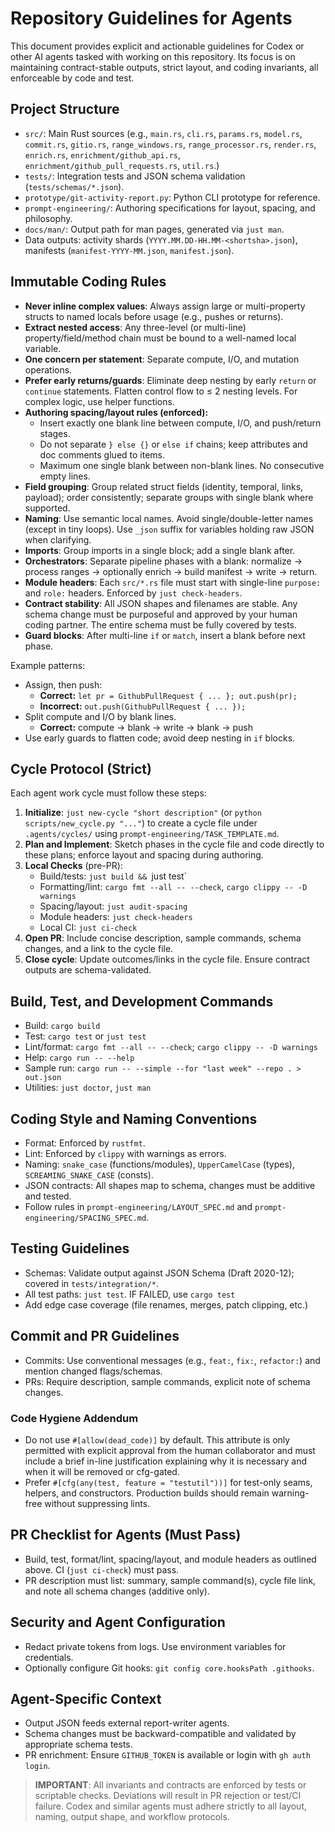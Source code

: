 # Repository Guidelines for Agents

This document provides explicit and actionable guidelines for Codex or other AI agents tasked with working on this repository. Its focus is on maintaining contract-stable outputs, strict layout, and coding invariants, all enforceable by code and test.

## Project Structure

- `src/`: Main Rust sources (e.g., `main.rs`, `cli.rs`, `params.rs`, `model.rs`, `commit.rs`, `gitio.rs`, `range_windows.rs`, `range_processor.rs`, `render.rs`, `enrich.rs`, `enrichment/github_api.rs`, `enrichment/github_pull_requests.rs`, `util.rs`.)
- `tests/`: Integration tests and JSON schema validation (`tests/schemas/*.json`).
- `prototype/git-activity-report.py`: Python CLI prototype for reference.
- `prompt-engineering/`: Authoring specifications for layout, spacing, and philosophy.
- `docs/man/`: Output path for man pages, generated via `just man`.
- Data outputs: activity shards (`YYYY.MM.DD-HH.MM-<shortsha>.json`), manifests (`manifest-YYYY-MM.json`, `manifest.json`).

## Immutable Coding Rules

- **Never inline complex values**: Always assign large or multi-property structs to named locals before usage (e.g., pushes or returns).
- **Extract nested access**: Any three-level (or multi-line) property/field/method chain must be bound to a well-named local variable.
- **One concern per statement**: Separate compute, I/O, and mutation operations.
- **Prefer early returns/guards**: Eliminate deep nesting by early `return` or `continue` statements. Flatten control flow to ≤ 2 nesting levels. For complex logic, use helper functions.
- **Authoring spacing/layout rules (enforced):**
  - Insert exactly one blank line between compute, I/O, and push/return stages.
  - Do not separate `} else {}` or `else if` chains; keep attributes and doc comments glued to items.
  - Maximum one single blank between non-blank lines. No consecutive empty lines.
- **Field grouping**: Group related struct fields (identity, temporal, links, payload); order consistently; separate groups with single blank where supported.
- **Naming**: Use semantic local names. Avoid single/double-letter names (except in tiny loops). Use `_json` suffix for variables holding raw JSON when clarifying.
- **Imports**: Group imports in a single block; add a single blank after.
- **Orchestrators**: Separate pipeline phases with a blank: normalize → process ranges → optionally enrich → build manifest → write → return.
- **Module headers**: Each `src/*.rs` file must start with single-line `purpose:` and `role:` headers. Enforced by `just check-headers`.
- **Contract stability**: All JSON shapes and filenames are stable. Any schema change must be purposeful and approved by your human coding partner. The entire schema must be fully covered by tests.
- **Guard blocks**: After multi-line `if` or `match`, insert a blank before next phase.

Example patterns:

- Assign, then push:
  - **Correct:** `let pr = GithubPullRequest { ... }; out.push(pr);`
  - **Incorrect:** `out.push(GithubPullRequest { ... });`
- Split compute and I/O by blank lines.
  - **Correct:** compute → blank → write → blank → push
- Use early guards to flatten code; avoid deep nesting in `if` blocks.

## Cycle Protocol (Strict)

Each agent work cycle must follow these steps:
1. **Initialize**: `just new-cycle "short description"` (or `python scripts/new_cycle.py "..."`) to create a cycle file under `.agents/cycles/` using `prompt-engineering/TASK_TEMPLATE.md`.
2. **Plan and Implement**: Sketch phases in the cycle file and code directly to these plans; enforce layout and spacing during authoring.
3. **Local Checks** (pre-PR):
    - Build/tests: `just build && `just test`
    - Formatting/lint: `cargo fmt --all -- --check`, `cargo clippy -- -D warnings`
    - Spacing/layout: `just audit-spacing`
    - Module headers: `just check-headers`
    - Local CI: `just ci-check`
4. **Open PR**: Include concise description, sample commands, schema changes, and a link to the cycle file.
5. **Close cycle**: Update outcomes/links in the cycle file. Ensure contract outputs are schema-validated.

## Build, Test, and Development Commands
- Build: `cargo build`
- Test: `cargo test` or `just test`
- Lint/format: `cargo fmt --all -- --check`; `cargo clippy -- -D warnings`
- Help: `cargo run -- --help`
- Sample run: `cargo run -- --simple --for "last week" --repo . > out.json`
- Utilities: `just doctor`, `just man`

## Coding Style and Naming Conventions
- Format: Enforced by `rustfmt`.
- Lint: Enforced by `clippy` with warnings as errors.
- Naming: `snake_case` (functions/modules), `UpperCamelCase` (types), `SCREAMING_SNAKE_CASE` (consts).
- JSON contracts: All shapes map to schema, changes must be additive and tested.
- Follow rules in `prompt-engineering/LAYOUT_SPEC.md` and `prompt-engineering/SPACING_SPEC.md`.

## Testing Guidelines
- Schemas: Validate output against JSON Schema (Draft 2020-12); covered in `tests/integration/*`.
- All test paths: `just test`. IF FAILED, use `cargo test`
- Add edge case coverage (file renames, merges, patch clipping, etc.)

## Commit and PR Guidelines
- Commits: Use conventional messages (e.g., `feat:`, `fix:`, `refactor:`) and mention changed flags/schemas.
- PRs: Require description, sample commands, explicit note of schema changes.

### Code Hygiene Addendum

- Do not use `#[allow(dead_code)]` by default. This attribute is only permitted with explicit approval from the human collaborator and must include a brief in-line justification explaining why it is necessary and when it will be removed or cfg-gated.
- Prefer `#[cfg(any(test, feature = "testutil"))]` for test-only seams, helpers, and constructors. Production builds should remain warning-free without suppressing lints.

## PR Checklist for Agents (Must Pass)
- Build, test, format/lint, spacing/layout, and module headers as outlined above. CI (`just ci-check`) must pass.
- PR description must list: summary, sample command(s), cycle file link, and note all schema changes (additive only).

## Security and Agent Configuration
- Redact private tokens from logs. Use environment variables for credentials.
- Optionally configure Git hooks: `git config core.hooksPath .githooks`.

## Agent-Specific Context
- Output JSON feeds external report-writer agents.
- Schema changes must be backward-compatible and validated by appropriate schema tests.
- PR enrichment: Ensure `GITHUB_TOKEN` is available or login with `gh auth login`.

> **IMPORTANT**: All invariants and contracts are enforced by tests or scriptable checks. Deviations will result in PR rejection or test/CI failure. Codex and similar agents must adhere strictly to all layout, naming, output shape, and workflow protocols.
